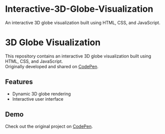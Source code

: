 # Interactive-3D-Globe-Visualization
An interactive 3D globe visualization built using HTML, CSS, and JavaScript.

# 3D Globe Visualization

This repository contains an interactive 3D globe visualization built using HTML, CSS, and JavaScript.  
Originally developed and shared on [CodePen](https://codepen.io/red_dragon-2348/pen/YzBROGa).

## Features
- Dynamic 3D globe rendering
- Interactive user interface

## Demo
Check out the original project on [CodePen](https://codepen.io/red_dragon-2348/pen/YzBROGa).
